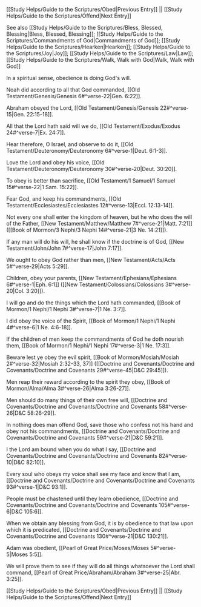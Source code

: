 [[Study Helps/Guide to the Scriptures/Obed|Previous Entry]]  ||  [[Study Helps/Guide to the Scriptures/Offend|Next Entry]]

 See also [[Study Helps/Guide to the Scriptures/Bless, Blessed, Blessing|Bless, Blessed, Blessing]]; [[Study Helps/Guide to the Scriptures/Commandments of God|Commandments of God]]; [[Study Helps/Guide to the Scriptures/Hearken|Hearken]]; [[Study Helps/Guide to the Scriptures/Joy|Joy]]; [[Study Helps/Guide to the Scriptures/Law|Law]]; [[Study Helps/Guide to the Scriptures/Walk, Walk with God|Walk, Walk with God]]

 In a spiritual sense, obedience is doing God's will.

 Noah did according to all that God commanded, [[Old Testament/Genesis/Genesis 6#^verse-22|Gen. 6:22]].

 Abraham obeyed the Lord, [[Old Testament/Genesis/Genesis 22#^verse-15|Gen. 22:15-18]].

 All that the Lord hath said will we do, [[Old Testament/Exodus/Exodus 24#^verse-7|Ex. 24:7]].

 Hear therefore, O Israel, and observe to do it, [[Old Testament/Deuteronomy/Deuteronomy 6#^verse-1|Deut. 6:1-3]].

 Love the Lord and obey his voice, [[Old Testament/Deuteronomy/Deuteronomy 30#^verse-20|Deut. 30:20]].

 To obey is better than sacrifice, [[Old Testament/1 Samuel/1 Samuel 15#^verse-22|1 Sam. 15:22]].

 Fear God, and keep his commandments, [[Old Testament/Ecclesiastes/Ecclesiastes 12#^verse-13|Eccl. 12:13-14]].

 Not every one shall enter the kingdom of heaven, but he who does the will of the Father, [[New Testament/Matthew/Matthew 7#^verse-21|Matt. 7:21]] ([[Book of Mormon/3 Nephi/3 Nephi 14#^verse-21|3 Ne. 14:21]]).

 If any man will do his will, he shall know if the doctrine is of God, [[New Testament/John/John 7#^verse-17|John 7:17]].

 We ought to obey God rather than men, [[New Testament/Acts/Acts 5#^verse-29|Acts 5:29]].

 Children, obey your parents, [[New Testament/Ephesians/Ephesians 6#^verse-1|Eph. 6:1]] ([[New Testament/Colossians/Colossians 3#^verse-20|Col. 3:20]]).

 I will go and do the things which the Lord hath commanded, [[Book of Mormon/1 Nephi/1 Nephi 3#^verse-7|1 Ne. 3:7]].

 I did obey the voice of the Spirit, [[Book of Mormon/1 Nephi/1 Nephi 4#^verse-6|1 Ne. 4:6-18]].

 If the children of men keep the commandments of God he doth nourish them, [[Book of Mormon/1 Nephi/1 Nephi 17#^verse-3|1 Ne. 17:3]].

 Beware lest ye obey the evil spirit, [[Book of Mormon/Mosiah/Mosiah 2#^verse-32|Mosiah 2:32-33, 37]] ([[Doctrine and Covenants/Doctrine and Covenants/Doctrine and Covenants 29#^verse-45|D&C 29:45]]).

 Men reap their reward according to the spirit they obey, [[Book of Mormon/Alma/Alma 3#^verse-26|Alma 3:26-27]].

 Men should do many things of their own free will, [[Doctrine and Covenants/Doctrine and Covenants/Doctrine and Covenants 58#^verse-26|D&C 58:26-29]].

 In nothing does man offend God, save those who confess not his hand and obey not his commandments, [[Doctrine and Covenants/Doctrine and Covenants/Doctrine and Covenants 59#^verse-21|D&C 59:21]].

 I the Lord am bound when you do what I say, [[Doctrine and Covenants/Doctrine and Covenants/Doctrine and Covenants 82#^verse-10|D&C 82:10]].

 Every soul who obeys my voice shall see my face and know that I am, [[Doctrine and Covenants/Doctrine and Covenants/Doctrine and Covenants 93#^verse-1|D&C 93:1]].

 People must be chastened until they learn obedience, [[Doctrine and Covenants/Doctrine and Covenants/Doctrine and Covenants 105#^verse-6|D&C 105:6]].

 When we obtain any blessing from God, it is by obedience to that law upon which it is predicated, [[Doctrine and Covenants/Doctrine and Covenants/Doctrine and Covenants 130#^verse-21|D&C 130:21]].

 Adam was obedient, [[Pearl of Great Price/Moses/Moses 5#^verse-5|Moses 5:5]].

 We will prove them to see if they will do all things whatsoever the Lord shall command, [[Pearl of Great Price/Abraham/Abraham 3#^verse-25|Abr. 3:25]].

[[Study Helps/Guide to the Scriptures/Obed|Previous Entry]]  ||  [[Study Helps/Guide to the Scriptures/Offend|Next Entry]]